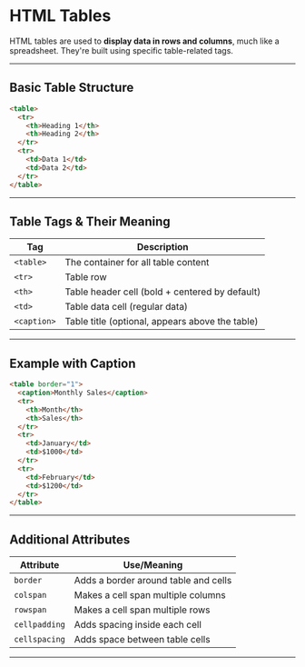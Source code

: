 # HTML Tables

HTML tables are used to **display data in rows and columns**, much like a spreadsheet. They're built using specific table-related tags.

---

## Basic Table Structure

```html
<table>
  <tr>
    <th>Heading 1</th>
    <th>Heading 2</th>
  </tr>
  <tr>
    <td>Data 1</td>
    <td>Data 2</td>
  </tr>
</table>
```

---

## Table Tags & Their Meaning

| Tag       | Description                                  |
|-----------|----------------------------------------------|
| `<table>` | The container for all table content          |
| `<tr>`    | Table row                                    |
| `<th>`    | Table header cell (bold + centered by default) |
| `<td>`    | Table data cell (regular data)               |
| `<caption>` | Table title (optional, appears above the table) |

---

## Example with Caption

```html
<table border="1">
  <caption>Monthly Sales</caption>
  <tr>
    <th>Month</th>
    <th>Sales</th>
  </tr>
  <tr>
    <td>January</td>
    <td>$1000</td>
  </tr>
  <tr>
    <td>February</td>
    <td>$1200</td>
  </tr>
</table>
```

---

## Additional Attributes

| Attribute     | Use/Meaning                                     |
|---------------|-------------------------------------------------|
| `border`      | Adds a border around table and cells            |
| `colspan`     | Makes a cell span multiple columns              |
| `rowspan`     | Makes a cell span multiple rows                 |
| `cellpadding` | Adds spacing inside each cell                   |
| `cellspacing` | Adds space between table cells                  |

---
